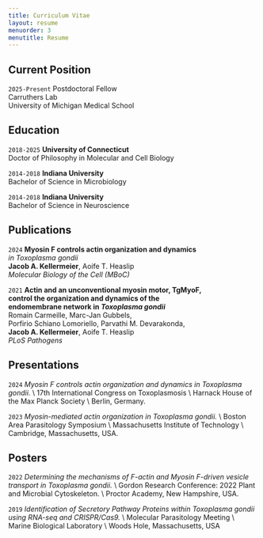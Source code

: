 ```yaml
---
title: Curriculum Vitae
layout: resume
menuorder: 3
menutitle: Resume
---
```


## Current Position

`2025-Present`
Postdoctoral Fellow\
Carruthers Lab\
University of Michigan Medical School

## Education

`2018-2025`
__University of Connecticut__\
Doctor of Philosophy in Molecular and Cell Biology

`2014-2018`
__Indiana University__\
Bachelor of Science in Microbiology

`2014-2018`
__Indiana University__\
Bachelor of Science in Neuroscience

<!--
## Awards

`2012`
Name of Award, Organization 
-->
## Publications

`2024`
<strong>Myosin F controls actin organization and dynamics</strong><br>
<em>in Toxoplasma gondii</em><br>
<strong>Jacob A. Kellermeier</strong>, Aoife T. Heaslip<br>
<em>Molecular Biology of the Cell (MBoC)</em>


`2021`
<strong>Actin and an unconventional myosin motor, TgMyoF,<br>
control the organization and dynamics of the<br>
endomembrane network in <em>Toxoplasma gondii</em></strong><br>
Romain Carmeille, Marc-Jan Gubbels,<br>
Porfirio Schiano Lomoriello, Parvathi M. Devarakonda,<br>
<strong>Jacob A. Kellermeier</strong>, Aoife T. Heaslip<br>
<em>PLoS Pathogens</em>

## Presentations

`2024`
*Myosin F controls actin organization and dynamics in 
Toxoplasma gondii.* \\
17th International Congress on Toxoplasmosis \\
Harnack House of the Max Planck Society \\
Berlin, Germany.

`2023`
*Myosin-mediated actin organization in Toxoplasma gondii.* \\
Boston Area Parasitology Symposium \\
Massachusetts Institute of Technology \\
Cambridge, Massachusetts, USA.


## Posters

`2022`
*Determining the mechanisms of F-actin and Myosin F-driven vesicle transport in Toxoplasma gondii.* \\
Gordon Research Conference: 2022 Plant and Microbial Cytoskeleton. \\
Proctor Academy, New Hampshire, USA. 

`2019`
*Identification of Secretory Pathway Proteins within Toxoplasma gondii using RNA-seq and CRISPR/Cas9.* \\
Molecular Parasitology Meeting \\
Marine Biological Laboratory \\
Woods Hole, Massachusetts, USA

<!-- ### Footer

Last updated: May 2013 -->
